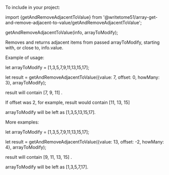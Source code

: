 To include in your project:

import {getAndRemoveAdjacentToValue} from 
'@writetome51/array-get-and-remove-adjacent-to-value/getAndRemoveAdjacentToValue';


getAndRemoveAdjacentToValue(info, arrayToModify);

Removes and returns adjacent items from passed arrayToModify, starting with, or
close to, info.value.

Example of usage:

let arrayToModify = [1,3,5,7,9,11,13,15,17];

let result = getAndRemoveAdjacentToValue({value: 7, offset: 0, howMany: 3},  arrayToModify);

result will contain [7, 9, 11] .

If offset was 2, for example, result would contain [11, 13, 15]

arrayToModify will be left as [1,3,5,13,15,17].


More examples:

let arrayToModify = [1,3,5,7,9,11,13,15,17];

let result = getAndRemoveAdjacentToValue({value: 13, offset: -2, howMany: 4},  arrayToModify);

result will contain [9, 11, 13, 15] .

arrayToModify will be left as [1,3,5,7,17].